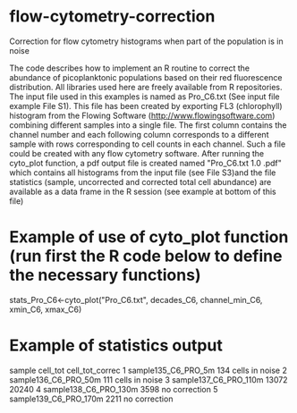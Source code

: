 # flow-cytometry-correction
Correction for flow cytometry histograms when part of the population is in noise

The code describes how to implement an R routine to correct the abundance of picoplanktonic populations based on their red fluorescence distribution. All libraries used here are freely available from R repositories. The input file used in this examples is named as Pro_C6.txt (See input file example File S1). This file has been created by exporting FL3 (chlorophyll) histogram from the Flowing Software (http://www.flowingsoftware.com) combining different samples into a single file. The first column contains the channel number and each following column corresponds to a different sample with rows corresponding to cell counts in each channel. Such a file could be created with any flow cytometry software.  After running the cyto_plot function, a pdf output file is created named "Pro_C6.txt 1.0 .pdf" which contains all histograms from the input file (see File S3)and the file statistics (sample, uncorrected and corrected total cell abundance) are available as a data frame in the R session (see example at bottom of this file)


# Example of use of cyto_plot function (run first the R code below to define the necessary functions)
stats_Pro_C6<-cyto_plot("Pro_C6.txt", decades_C6, channel_min_C6, xmin_C6, xmax_C6)

# Example of statistics output

  sample                  	cell_tot	cell_tot_correc
1 sample135_C6_PRO_5m     	134  	cells in noise
2 sample136_C6_PRO_50m    	111  	cells in noise
3 sample137_C6_PRO_110m   	13072	20240
4 sample138_C6_PRO_130m   	3598   	no correction
5 sample139_C6_PRO_170m   	2211   	no correction
